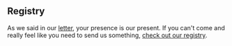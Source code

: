 ## Registry

As we said in our [letter](#wait-what), your presence is our present. If you can't come and really feel like you need to send us something, [check out our registry](https://www.blueprintregistry.com/registry/berns-and-blaise).
